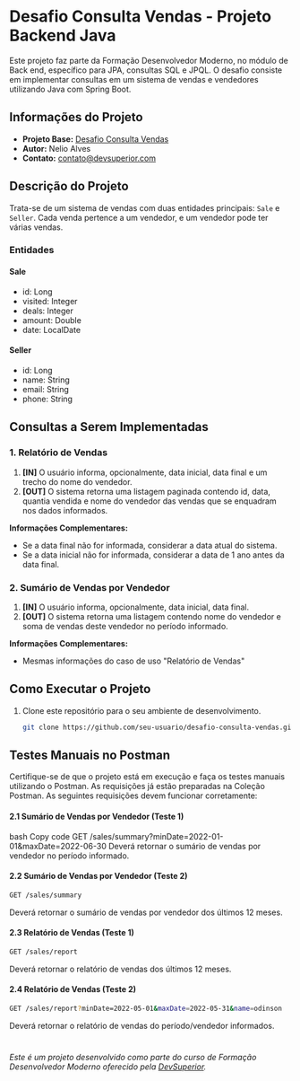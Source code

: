 # Desafio Consulta Vendas - Projeto Backend Java

Este projeto faz parte da Formação Desenvolvedor Moderno, no módulo de Back end, específico para JPA, consultas SQL e JPQL. O desafio consiste em implementar consultas em um sistema de vendas e vendedores utilizando Java com Spring Boot.

## Informações do Projeto

- **Projeto Base:** [Desafio Consulta Vendas](https://github.com/devsuperior/desafio-consulta-vendas)
- **Autor:** Nelio Alves 
- **Contato:** contato@devsuperior.com

## Descrição do Projeto

Trata-se de um sistema de vendas com duas entidades principais: `Sale` e `Seller`. Cada venda pertence a um vendedor, e um vendedor pode ter várias vendas.

### Entidades

#### Sale
- id: Long
- visited: Integer
- deals: Integer
- amount: Double
- date: LocalDate

#### Seller
- id: Long
- name: String
- email: String
- phone: String

## Consultas a Serem Implementadas

### 1. Relatório de Vendas

1. **[IN]** O usuário informa, opcionalmente, data inicial, data final e um trecho do nome do vendedor.
2. **[OUT]** O sistema retorna uma listagem paginada contendo id, data, quantia vendida e nome do vendedor das vendas que se enquadram nos dados informados.

**Informações Complementares:**
- Se a data final não for informada, considerar a data atual do sistema.
- Se a data inicial não for informada, considerar a data de 1 ano antes da data final.

### 2. Sumário de Vendas por Vendedor

1. **[IN]** O usuário informa, opcionalmente, data inicial, data final.
2. **[OUT]** O sistema retorna uma listagem contendo nome do vendedor e soma de vendas deste vendedor no período informado.

**Informações Complementares:**
- Mesmas informações do caso de uso "Relatório de Vendas"

## Como Executar o Projeto

1. Clone este repositório para o seu ambiente de desenvolvimento.
   ```bash
   git clone https://github.com/seu-usuario/desafio-consulta-vendas.git

## Testes Manuais no Postman
Certifique-se de que o projeto está em execução e faça os testes manuais utilizando o Postman. As requisições já estão preparadas na Coleção Postman. As seguintes requisições devem funcionar corretamente:

#### 2.1 Sumário de Vendas por Vendedor (Teste 1)
bash
Copy code
GET /sales/summary?minDate=2022-01-01&maxDate=2022-06-30
Deverá retornar o sumário de vendas por vendedor no período informado.

#### 2.2 Sumário de Vendas por Vendedor (Teste 2)
 ``` bash
GET /sales/summary
```
Deverá retornar o sumário de vendas por vendedor dos últimos 12 meses.

#### 2.3 Relatório de Vendas (Teste 1)
``` bash
GET /sales/report
```
Deverá retornar o relatório de vendas dos últimos 12 meses.

#### 2.4 Relatório de Vendas (Teste 2)
``` bash
GET /sales/report?minDate=2022-05-01&maxDate=2022-05-31&name=odinson
```
Deverá retornar o relatório de vendas do período/vendedor informados.

# 

*Este é um projeto desenvolvido como parte do curso de Formação Desenvolvedor Moderno oferecido pela [DevSuperior](https://devsuperior.com.br).* 






